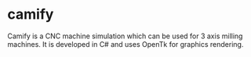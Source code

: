 # camify

Camify is a CNC machine simulation which can be used for 3 axis milling machines. It is developed in C# and uses OpenTk for graphics rendering.

